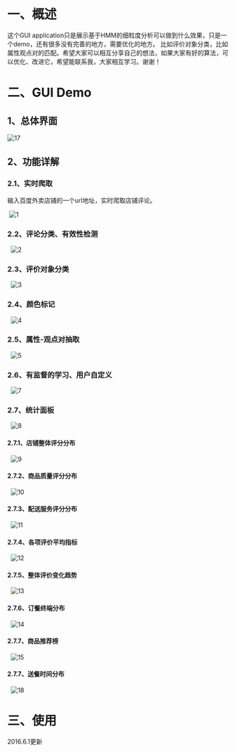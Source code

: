 # 一、概述
这个GUI application只是展示基于HMM的细粒度分析可以做到什么效果，只是一个demo，还有很多没有完善的地方，需要优化的地方。
比如评价对象分类，比如属性观点对的匹配。希望大家可以相互分享自己的想法，如果大家有好的算法，可以优化、改进它，希望能联系我，大家相互学习。谢谢！

# 二、GUI Demo

## 1、总体界面
![17](test/pic/17.PNG)

## 2、功能详解

### 2.1、实时爬取
输入百度外卖店铺的一个url地址，实时爬取店铺评论。

&nbsp;![1](test/pic/1.PNG)

### 2.2、评论分类、有效性检测
&nbsp; ![2](test/pic/2.PNG)

### 2.3、评价对象分类
&nbsp; ![3](test/pic/3.PNG)

### 2.4、颜色标记
&nbsp; ![4](test/pic/4.PNG)

### 2.5、属性-观点对抽取
&nbsp; ![5](test/pic/5.PNG)

### 2.6、有监督的学习、用户自定义
&nbsp; ![7](test/pic/7.PNG)

### 2.7、统计面板
&nbsp; ![8](test/pic/8.PNG)

#### 2.7.1、店铺整体评分分布
&nbsp; ![9](test/pic/9.PNG)

#### 2.7.2、商品质量评分分布
&nbsp; ![10](test/pic/10.PNG)

#### 2.7.3、配送服务评分分布
&nbsp; ![11](test/pic/11.PNG)

#### 2.7.4、各项评价平均指标
&nbsp; ![12](test/pic/12.PNG)

#### 2.7.5、整体评价变化趋势
&nbsp; ![13](test/pic/13.PNG)

#### 2.7.6、订餐终端分布
&nbsp; ![14](test/pic/14.PNG)

#### 2.7.7、商品推荐榜
&nbsp; ![15](test/pic/15.PNG)

#### 2.7.7、送餐时间分布
&nbsp; ![18](test/pic/18.PNG)

<!--### 各评价对象分布-->
<!--![16](test/pic/16.PNG)-->

# 三、使用


2016.6.1更新
